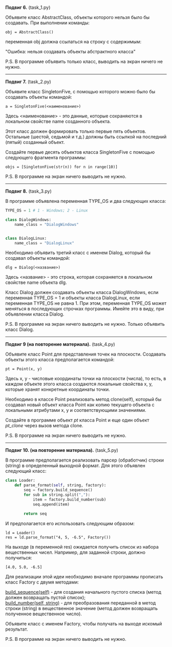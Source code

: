 **Подвиг 6.** (task_1.py)

 Объявите класс AbstractClass, объекты которого нельзя было бы создавать. При выполнении команды:

    obj = AbstractClass()

переменная obj должна ссылаться на строку с содержимым:

"Ошибка: нельзя создавать объекты абстрактного класса"

P.S. В программе объявить только класс, выводить на экран ничего не нужно.

---

**Подвиг 7.** (task_2.py)

 Объявите класс SingletonFive, с помощью которого можно было бы создавать объекты командой:

    a = SingletonFive(<наименование>)

Здесь <наименование> - это данные, которые сохраняются в локальном свойстве name созданного объекта.

Этот класс должен формировать только первые пять объектов. Остальные (шестой, седьмой и т.д.) должны быть ссылкой на последний (пятый) созданный объект.

Создайте первые десять объектов класса SingletonFive с помощью следующего фрагмента программы:

    objs = [SingletonFive(str(n)) for n in range(10)]

P.S. В программе на экран ничего выводить не нужно.

---

**Подвиг 8.** (task_3.py)

 В программе объявлена переменная TYPE_OS и два следующих класса:

```python
TYPE_OS = 1 # 1 - Windows; 2 - Linux

class DialogWindows:
    name_class = "DialogWindows"


class DialogLinux:
    name_class = "DialogLinux"
```

Необходимо объявить третий класс с именем Dialog, который бы создавал объекты командой:

    dlg = Dialog(<название>)

Здесь <название> - это строка, которая сохраняется в локальном свойстве name объекта dlg.

Класс Dialog должен создавать объекты класса DialogWindows, если переменная TYPE_OS = 1 и объекты класса DialogLinux, если переменная TYPE_OS не равна 1. При этом, переменная TYPE_OS может меняться в последующих строчках программы. Имейте это в виду, при объявлении класса Dialog.

P.S. В программе на экран ничего выводить не нужно. Только объявить класс Dialog.

---

**Подвиг 9 (на повторение материала).** (task_4.py)

 Объявите класс Point для представления точек на плоскости. Создавать объекты этого класса предполагается командой:

    pt = Point(x, y)

Здесь x, y - числовые координаты точки на плоскости (числа), то есть, в каждом объекте этого класса создаются локальные свойства x, y, которые хранят конкретные координаты точки.

Необходимо в классе Point реализовать метод clone(self), который бы создавал новый объект класса Point как копию текущего объекта с локальными атрибутами x, y и соответствующими значениями.

Создайте в программе объект *pt* класса Point и еще один объект *pt_clone* через вызов метода clone.

P.S. В программе на экран ничего выводить не нужно.

---

**Подвиг 10. (на повторение материала).** (task_5.py)

 В программе предполагается реализовать парсер (обработчик) строки (string) в определенный выходной формат. Для этого объявлен следующий класс:

```python
class Loader:
    def parse_format(self, string, factory):
        seq = factory.build_sequence()
        for sub in string.split(","):
            item = factory.build_number(sub)
            seq.append(item)

        return seq
```

И предполагается его использовать следующим образом:

    ld = Loader()
    res = ld.parse_format("4, 5, -6.5", Factory())

На выходе (в переменной res) ожидается получить список из набора вещественных чисел. Например, для заданной строки, должно получиться:

    [4.0, 5.0, -6.5]

Для реализации этой идеи необходимо вначале программы прописать класс Factory с двумя методами:

<u>build_sequence(self)</u> - для создания начального пустого списка (метод должен возвращать пустой список);\
<u>build_number(self, string)</u> - для преобразования переданной в метод строки (string) в вещественное значение (метод должен возвращать полученное вещественное число).

Объявите класс с именем Factory, чтобы получать на выходе искомый результат.

P.S. В программе на экран ничего выводить не нужно.
